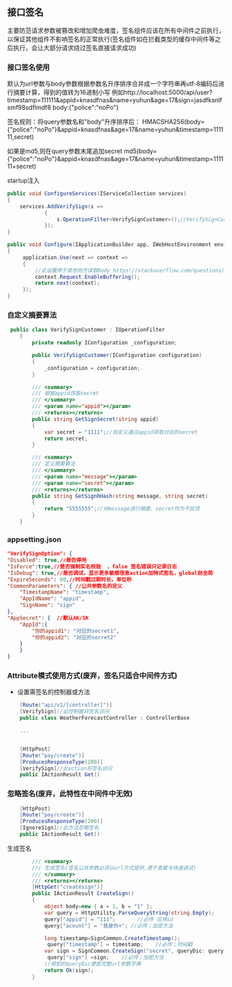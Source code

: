 
## 接口签名


主要防范请求参数被篡改和增加爬虫难度，签名组件应该在所有中间件之前执行，以保证其他组件不影响签名的正常执行(签名组件如在拦截类型的缓存中间件等之后执行，会让大部分请求绕过签名直接请求成功)

### 接口签名使用
默认为url参数与body参数根据参数名升序排序合并成一个字符串再utf-8编码后进行摘要计算，得到的值转为16进制小写
例如http://localhost:5000/api/user?timestamp=111111&appid=knasdfnas&name=yuhun&age=17&sign=jasdfksnlfsmf98sdflmdf8
body:{"police":"noPo"}

签名规则：将query参数名和"body"升序排序后：
HMACSHA256(body={"police":"noPo"}&appid=knasdfnas&age=17&name=yuhun&timestamp=111111,secret)

如果是md5,则在query参数末尾追加secret
md5(body={"police":"noPo"}&appid=knasdfnas&age=17&name=yuhun&timestamp=111111+secret)

startup注入

``` csharp
public void ConfigureServices(IServiceCollection services)
{
    services.AddVerifySign(s =>
            {
                s.OperationFilter<VerifySignCustomer>();//VerifySignCustomer为自定义摘要与获取secret，如默认规则。则不需要OperationFilter
            });
}
```

```csharp
public void Configure(IApplicationBuilder app, IWebHostEnvironment env)
{
     application.Use(next => context =>
     {       
         //此设置用于其他地方读取Body https://stackoverflow.com/questions/31389781/read-request-body-twice
         context.Request.EnableBuffering();
         return next(context);
     });
}
```

### 自定义摘要算法

```csharp
 public class VerifySignCustomer : IOperationFilter
    {
        private readonly IConfiguration _configuration;

        public VerifySignCustomer(IConfiguration configuration)
        {
            _configuration = configuration;
        }

        /// <summary>
        /// 根据appid获取secret
        /// </summary>
        /// <param name="appid"></param>
        /// <returns></returns>
        public string GetSignSecret(string appid)
        {
            var secret = "1111";//自定义通过appid获取对应的secret
            return secret;
        }

        /// <summary>
        /// 定义摘要算法
        /// </summary>
        /// <param name="message"></param>
        /// <param name="secret"></param>
        /// <returns></returns>
        public string GetSignhHash(string message, string secret)
        {
            return "5555555";//对message进行摘要，secret作为干扰项
        }
    }
```

### appsetting.json
```json
"VerifySignOption": {
"Disabled": true,//是否停用
"IsForce":true,//是否强制实名校验  ，false 签名错误只记录日志
"IsDebug": true,//是否调试，显示更多敏感信息action加特式签名，global则全局
"ExpireSeconds": 60,//时间戳过期时长，单位秒
"CommonParameters": { //公共参数名的定义
	"TimestampName": "timestamp",
	"AppIdName": "appid",
	"SignName": "sign"
},
"AppSecret": {  //默认AK/SK
	"AppId":{
	    "你的appid1": "对应的secret1",
	    "你的appid2": "对应的secret2"
	} 
    }
}
```
### Attribute模式使用方式(废弃，签名只适合中间件方式)
* 设置需签名的控制器或方法
```csharp
    [Route("api/v1/[controller]")]
    [VerifySign]//此控制器将签名访问
    public class WeatherForecastController : ControllerBase

    ...


    [HttpPost]
    [Route("pay/create")]
    [ProducesResponseType(200)]
    [VerifySign]//此action将签名访问
    public IActionResult Get()
```

###  忽略签名(废弃，此特性在中间件中无效)
```csharp
    [HttpPost]
    [Route("pay/create")]
    [ProducesResponseType(200)]
    [IgnoreSign]//此方法忽略签名
    public IActionResult Get()
```

生成签名
```csharp
        /// <summary>
        /// 生成签名(签名公共参数必须以url方式提供,便于查看与快速调试) 
        /// </summary>
        /// <returns></returns>
        [HttpGet("createsign")]
        public IActionResult CreateSign()
        {
            object body=new { a = 1, b = "1" };
            var query = HttpUtility.ParseQueryString(string.Empty);
            query["appid"] = "111";       //必传 应用id    
            query["acount"] = "我是你+"; //必传；加密方法

            long timestamp=SignCommon.CreateTimestamp();
             query["timestamp"] = timestamp;    //必传；时间戳                     
            var sign = SignCommon.CreateSign("secret", queryDic: query, body: body);//如果为Get请求，Body参数为空即可
             query["sign"] =sign;    //必传；加密方法
            //得到的queryDic便是完整url参数字典
            return Ok(sign);
        }
```
